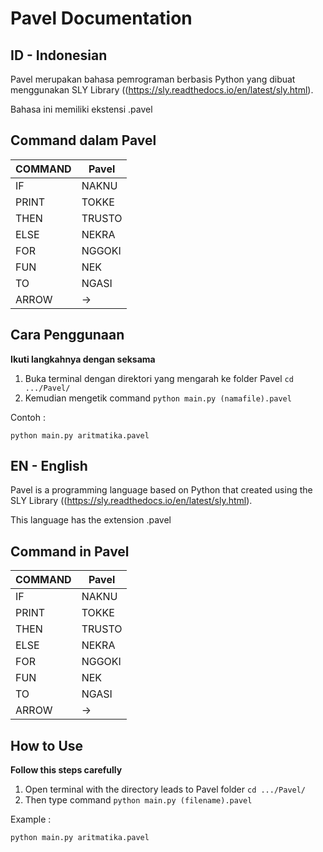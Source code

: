 # Pavel Documentation

## ID - Indonesian

Pavel merupakan bahasa pemrograman berbasis Python yang dibuat menggunakan SLY Library ((https://sly.readthedocs.io/en/latest/sly.html).

Bahasa ini memiliki ekstensi .pavel

## Command dalam Pavel

| COMMAND |   Pavel  |
| ------- | -------- |
|  IF     | NAKNU    | 
|  PRINT  | TOKKE    |
|  THEN   | TRUSTO   |
|  ELSE   | NEKRA    |
|  FOR    | NGGOKI   |
|  FUN    | NEK      |
|  TO     | NGASI    |
|  ARROW  | ->       |

## Cara Penggunaan

**Ikuti langkahnya dengan seksama**
1. Buka terminal dengan direktori yang mengarah ke folder Pavel `cd .../Pavel/`
2. Kemudian mengetik command `python main.py (namafile).pavel`

Contoh :
```
python main.py aritmatika.pavel
```
## EN - English 

Pavel is a programming language based on Python that created using the SLY Library ((https://sly.readthedocs.io/en/latest/sly.html).

This language has the extension .pavel

## Command in Pavel

| COMMAND |   Pavel  |
| ------- | -------- |
|  IF     | NAKNU    | 
|  PRINT  | TOKKE    |
|  THEN   | TRUSTO   |
|  ELSE   | NEKRA    |
|  FOR    | NGGOKI   |
|  FUN    | NEK      |
|  TO     | NGASI    |
|  ARROW  | ->       |

## How to Use

**Follow this steps carefully**
1. Open terminal with the directory leads to Pavel folder `cd .../Pavel/`
2. Then type command `python main.py (filename).pavel`

Example :
```
python main.py aritmatika.pavel
```
